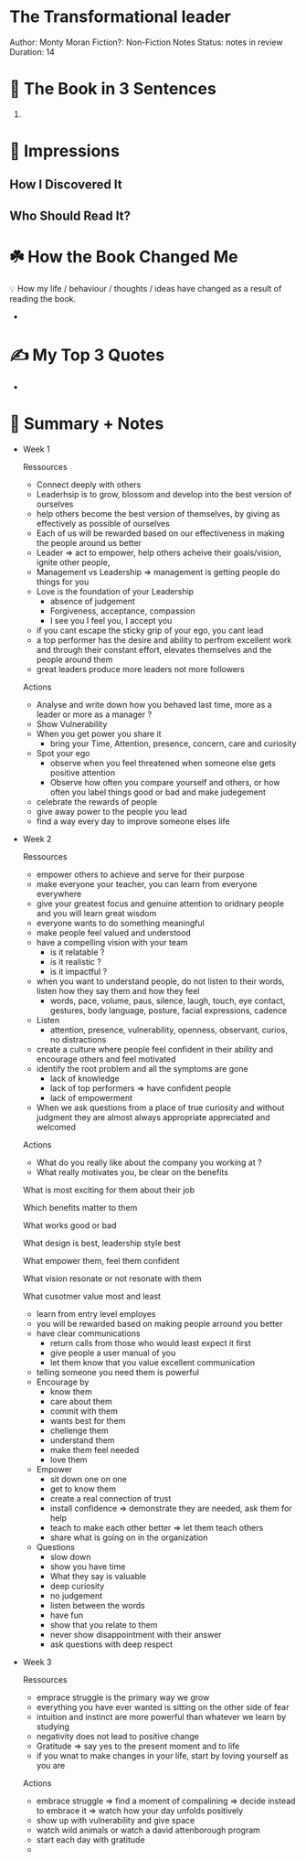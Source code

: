 # The Transformational leader

Author: Monty Moran
Fiction?: Non-Fiction
Notes Status: notes in review
Duration: 14

# 🚀 The Book in 3 Sentences

1. 

# 🎨 Impressions

## How I Discovered It

## Who Should Read It?

# ☘️ How the Book Changed Me

<aside>
💡 How my life / behaviour / thoughts / ideas have changed as a result of reading the book.

</aside>

- 

# ✍️ My Top 3 Quotes

- 

# 📒 Summary + Notes

- Week 1
    
    Ressources
    
    - Connect deeply with others
    - Leaderhsip is to grow, blossom and develop into the best version of ourselves
    - help others become the best version of themselves, by giving as effectively as possible of ourselves
    - Each of us will be rewarded based on our effectiveness in making the people around us better
    - Leader ⇒ act to empower, help others acheive their goals/vision, ignite other people,
    - Management vs Leadership ⇒ management is getting people do things for you
    - Love is the foundation of your Leadership
        - absence of judgement
        - Forgiveness, acceptance, compassion
        - I see you I feel you, I accept you
    - if you cant escape the sticky grip of your ego, you cant lead
    - a top performer has the desire and ability to perfrom excellent work and through their constant effort, elevates themselves and the people around them
    - great leaders produce more leaders not more followers
    
    Actions
    
    - Analyse and write down how you behaved last time, more as a leader or more as a manager ?
    - Show Vulnerability
    - When you get power you share it
        - bring your Time, Attention, presence, concern, care and curiosity
    - Spot your ego
        - observe when you feel threatened when someone else gets positive attention
        - Observe how often you compare yourself and others, or how often you label things good or bad and make judegement
    - celebrate the rewards of people
    - give away power to the people you lead
    - find a way every day to improve someone elses life
        
        
    
- Week 2
    
    Ressources
    
    - empower others to achieve and serve for their purpose
    - make everyone your teacher, you can learn from everyone everywhere
    - give your greatest focus and genuine attention to oridnary people and you will learn great wisdom
    - everyone wants to do something meaningful
    - make people feel valued and understood
    - have a compelling vision with your team
        - is it relatable ?
        - is it realistic ?
        - is it impactful ?
    - when you want to understand people, do not listen to their words, listen how they say them and how they feel
        - words, pace, volume, paus, silence, laugh, touch, eye contact, gestures, body language, posture, facial expressions, cadence
    - Listen
        - attention, presence, vulnerability, openness, observant, curios, no distractions
    - create a culture where people feel confident in their ability and encourage others and feel motivated
    - identify the root problem and all the symptoms are gone
        - lack of knowledge
        - lack of top performers => have confident people
        - lack of empowerment
    - When we ask questions from a place of true curiosity and without judgment they are almost always appropriate appreciated and welcomed
    
    Actions
    
    - What do you really like about the company you working at ?
    - What really motivates you, be clear on the benefits
    
    What is most exciting for them about their job
    
    Which benefits matter to them
    
    What works good or bad
    
    What design is best, leadership style best
    
    What empower them, feel them confident
    
    What vision resonate or not resonate with them
    
    What cusotmer value most and least
    
    - learn from entry level employes
    - you will be rewarded based on making people arround you better
    - have clear communications
        - return calls from those who would least expect it first
        - give people a user manual of you
        - let them know that you value excellent communication
    - telling someone you need them is powerful
    - Encourage by
        - know them
        - care about them
        - commit with them
        - wants best for them
        - chellenge them
        - understand them
        - make them feel needed
        - love them
    - Empower
        - sit down one on one
        - get to know them
        - create a real connection of trust
        - install confidence => demonstrate they are needed, ask them for help
        - teach to make each other better => let them teach others
        - share what is going on in the organization
    - Questions
        - slow down
        - show you have time
        - What they say is valuable
        - deep curiosity
        - no judgement
        - listen between the words
        - have fun
        - show that you relate to them
        - never show disappointment with their answer
        - ask questions with deep respect
- Week 3
    
    Ressources
    
    - emprace struggle is the primary way we grow
    - everything you have ever wanted is sitting on the other side of fear
    - intuition and instinct are more powerful than whatever we learn by studying
    - negativity does not lead to positive change
    - Gratitude => say yes to the present moment and to life
    - if you wnat to make changes in your life, start by loving yourself as you are
    
    Actions
    
    - embrace struggle => find a moment of compalining => decide instead to embrace it => watch how your day unfolds positively
    - show up with vulnerability and give space
    - watch wild animals or watch a david attenborough program
    - start each day with gratitude
    -